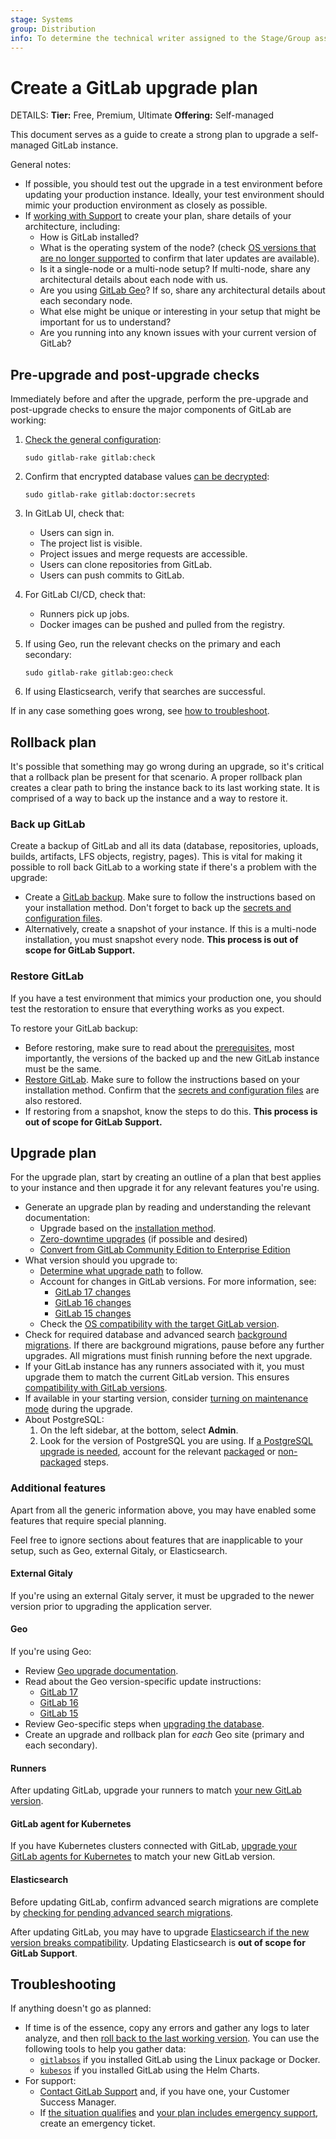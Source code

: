 ```yaml
---
stage: Systems
group: Distribution
info: To determine the technical writer assigned to the Stage/Group associated with this page, see https://handbook.gitlab.com/handbook/product/ux/technical-writing/#assignments
---
```


# Create a GitLab upgrade plan

DETAILS:
**Tier:** Free, Premium, Ultimate
**Offering:** Self-managed

This document serves as a guide to create a strong plan to upgrade a self-managed
GitLab instance.

General notes:

- If possible, you should test out the upgrade in a test environment before
  updating your production instance. Ideally, your test environment should mimic
  your production environment as closely as possible.
- If [working with Support](https://about.gitlab.com/support/scheduling-upgrade-assistance/)
  to create your plan, share details of your architecture, including:
  - How is GitLab installed?
  - What is the operating system of the node?
    (check [OS versions that are no longer supported](../administration/package_information/supported_os.md#os-versions-that-are-no-longer-supported) to confirm that later updates are available).
  - Is it a single-node or a multi-node setup? If multi-node, share any architectural details about each node with us.
  - Are you using [GitLab Geo](../administration/geo/index.md)? If so, share any architectural details about each secondary node.
  - What else might be unique or interesting in your setup that might be important for us to understand?
  - Are you running into any known issues with your current version of GitLab?

## Pre-upgrade and post-upgrade checks

Immediately before and after the upgrade, perform the pre-upgrade and post-upgrade checks
to ensure the major components of GitLab are working:

1. [Check the general configuration](../administration/raketasks/maintenance.md#check-gitlab-configuration):

   ```shell
   sudo gitlab-rake gitlab:check
   ```

1. Confirm that encrypted database values [can be decrypted](../administration/raketasks/check.md#verify-database-values-can-be-decrypted-using-the-current-secrets):

   ```shell
   sudo gitlab-rake gitlab:doctor:secrets
   ```

1. In GitLab UI, check that:
   - Users can sign in.
   - The project list is visible.
   - Project issues and merge requests are accessible.
   - Users can clone repositories from GitLab.
   - Users can push commits to GitLab.

1. For GitLab CI/CD, check that:
   - Runners pick up jobs.
   - Docker images can be pushed and pulled from the registry.

1. If using Geo, run the relevant checks on the primary and each secondary:

   ```shell
   sudo gitlab-rake gitlab:geo:check
   ```

1. If using Elasticsearch, verify that searches are successful.

If in any case something goes wrong, see [how to troubleshoot](#troubleshooting).

## Rollback plan

It's possible that something may go wrong during an upgrade, so it's critical
that a rollback plan be present for that scenario. A proper rollback plan
creates a clear path to bring the instance back to its last working state. It is
comprised of a way to back up the instance and a way to restore it.

### Back up GitLab

Create a backup of GitLab and all its data (database, repositories, uploads, builds,
artifacts, LFS objects, registry, pages). This is vital for making it possible
to roll back GitLab to a working state if there's a problem with the upgrade:

- Create a [GitLab backup](../administration/backup_restore/index.md).
  Make sure to follow the instructions based on your installation method.
  Don't forget to back up the [secrets and configuration files](../administration/backup_restore/backup_gitlab.md#storing-configuration-files).
- Alternatively, create a snapshot of your instance. If this is a multi-node
  installation, you must snapshot every node.
  **This process is out of scope for GitLab Support.**

### Restore GitLab

If you have a test environment that mimics your production one, you should test the restoration to ensure that everything works as you expect.

To restore your GitLab backup:

- Before restoring, make sure to read about the
  [prerequisites](../administration/backup_restore/index.md#restore-gitlab), most importantly,
  the versions of the backed up and the new GitLab instance must be the same.
- [Restore GitLab](../administration/backup_restore/index.md#restore-gitlab).
  Make sure to follow the instructions based on your installation method.
  Confirm that the [secrets and configuration files](../administration/backup_restore/backup_gitlab.md#storing-configuration-files) are also restored.
- If restoring from a snapshot, know the steps to do this.
  **This process is out of scope for GitLab Support.**

## Upgrade plan

For the upgrade plan, start by creating an outline of a plan that best applies
to your instance and then upgrade it for any relevant features you're using.

- Generate an upgrade plan by reading and understanding the relevant documentation:
  - Upgrade based on the [installation method](index.md#upgrade-based-on-installation-method).
  - [Zero-downtime upgrades](zero_downtime.md) (if possible and desired)
  - [Convert from GitLab Community Edition to Enterprise Edition](package/convert_to_ee.md)
- What version should you upgrade to:
  - [Determine what upgrade path](upgrade_paths.md) to follow.
  - Account for changes in GitLab versions. For more information, see:
    - [GitLab 17 changes](versions/gitlab_17_changes.md)
    - [GitLab 16 changes](versions/gitlab_16_changes.md)
    - [GitLab 15 changes](versions/gitlab_15_changes.md)
  - Check the [OS compatibility with the target GitLab version](../administration/package_information/supported_os.md).
- Check for required database and advanced search [background migrations](background_migrations.md). If there are
  background migrations, pause before any further upgrades. All migrations must finish running before the next
  upgrade.
- If your GitLab instance has any runners associated with it, you must upgrade them to match the current GitLab version.
  This ensures [compatibility with GitLab versions](https://docs.gitlab.com/runner/#gitlab-runner-versions).
- If available in your starting version, consider
  [turning on maintenance mode](../administration/maintenance_mode/index.md) during the
  upgrade.
- About PostgreSQL:
  1. On the left sidebar, at the bottom, select **Admin**.
  1. Look for the version of PostgreSQL you are using.
     If [a PostgreSQL upgrade is needed](../administration/package_information/postgresql_versions.md),
     account for the relevant
     [packaged](https://docs.gitlab.com/omnibus/settings/database.html#upgrade-packaged-postgresql-server)
     or [non-packaged](https://docs.gitlab.com/omnibus/settings/database.html#upgrade-a-non-packaged-postgresql-database) steps.

### Additional features

Apart from all the generic information above, you may have enabled some features
that require special planning.

Feel free to ignore sections about features that are inapplicable to your setup,
such as Geo, external Gitaly, or Elasticsearch.

#### External Gitaly

If you're using an external Gitaly server, it must be upgraded to the newer
version prior to upgrading the application server.

#### Geo

If you're using Geo:

- Review [Geo upgrade documentation](../administration/geo/replication/upgrading_the_geo_sites.md).
- Read about the Geo version-specific update instructions:
  - [GitLab 17](versions/gitlab_17_changes.md)
  - [GitLab 16](versions/gitlab_16_changes.md)
  - [GitLab 15](versions/gitlab_15_changes.md)
- Review Geo-specific steps when [upgrading the database](https://docs.gitlab.com/omnibus/settings/database.html#upgrading-a-geo-instance).
- Create an upgrade and rollback plan for _each_ Geo site (primary and each secondary).

#### Runners

After updating GitLab, upgrade your runners to match
[your new GitLab version](https://docs.gitlab.com/runner/#gitlab-runner-versions).

#### GitLab agent for Kubernetes

If you have Kubernetes clusters connected with GitLab, [upgrade your GitLab agents for Kubernetes](../user/clusters/agent/install/index.md#update-the-agent-version) to match your new GitLab version.

#### Elasticsearch

Before updating GitLab, confirm advanced search migrations are complete by
[checking for pending advanced search migrations](background_migrations.md#check-for-pending-advanced-search-migrations).

After updating GitLab, you may have to upgrade
[Elasticsearch if the new version breaks compatibility](../integration/advanced_search/elasticsearch.md#version-requirements).
Updating Elasticsearch is **out of scope for GitLab Support**.

## Troubleshooting

If anything doesn't go as planned:

- If time is of the essence, copy any errors and gather any logs to later analyze,
  and then [roll back to the last working version](#rollback-plan). You can use
  the following tools to help you gather data:
  - [`gitlabsos`](https://gitlab.com/gitlab-com/support/toolbox/gitlabsos) if
    you installed GitLab using the Linux package or Docker.
  - [`kubesos`](https://gitlab.com/gitlab-com/support/toolbox/kubesos/) if
    you installed GitLab using the Helm Charts.
- For support:
  - [Contact GitLab Support](https://support.gitlab.com/hc/en-us) and,
    if you have one, your Customer Success Manager.
  - If [the situation qualifies](https://about.gitlab.com/support/#definitions-of-support-impact)
    and [your plan includes emergency support](https://about.gitlab.com/support/#priority-support),
    create an emergency ticket.
